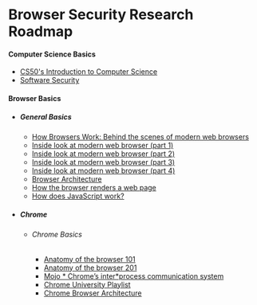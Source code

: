 # Browser Security Research Roadmap

#### Computer Science Basics
   * [CS50's Introduction to Computer Science](https://cs50.harvard.edu/x/2022/)
   * [Software Security](https://www.coursera.org/learn/software*security)


#### Browser Basics
   * ##### General Basics
        * [How Browsers Work: Behind the scenes of modern web browsers](https://www.html5rocks.com/en/tutorials/internals/howbrowserswork/)
        * [Inside look at modern web browser (part 1)](https://developers.google.com/web/updates/2018/09/inside*browser*part1)
        * [Inside look at modern web browser (part 2)](https://developers.google.com/web/updates/2018/09/inside*browser*part2)
        * [Inside look at modern web browser (part 3)](https://developers.google.com/web/updates/2018/09/inside*browser*part3)
        * [Inside look at modern web browser (part 4)](https://developers.google.com/web/updates/2018/09/inside*browser*part4)
        * [Browser Architecture](https://seal9055.com/blog/browser/browser_architecture)
        * [How the browser renders a web page](https://dev.to/jstarmx/how*the*browser*renders*a*web*page*1ahc)
        * [How does JavaScript work?](https://dev.to/ganeshjaiwal/how*does*javascript*work*45oc)
   * ##### Chrome
      * ###### Chrome Basics  
         * [Anatomy of the browser 101](https://www.youtube.com/watch?v=PzzNuCk*e0Y)
         * [Anatomy of the browser 201](https://www.youtube.com/watch?v=u7berRU9Qys)
         * [Mojo * Chrome’s inter*process communication system](https://www.youtube.com/watch?v=o*nR7enXzII)
         * [Chrome University Playlist](https://www.youtube.com/playlist?list=PLNYkxOF6rcICgS7eFJrGDhMBwWtdTgzpx)
         * [Chrome Browser Architecture](https://seal9055.com/blog/browser/browser_architecture)
